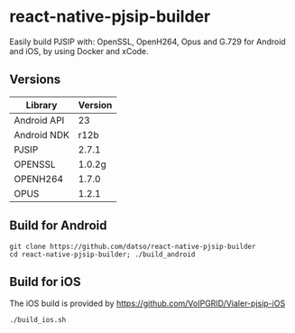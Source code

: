# react-native-pjsip-builder
Easily build PJSIP with: OpenSSL, OpenH264, Opus and G.729 for Android and iOS, by using Docker and xCode.

## Versions
| Library              | Version |
|----------------------|---------|
| Android API          | 23      |
| Android NDK          | r12b    |
| PJSIP                | 2.7.1   |
| OPENSSL              | 1.0.2g  |
| OPENH264             | 1.7.0   | 
| OPUS                 | 1.2.1   |

## Build for Android
```
git clone https://github.com/datso/react-native-pjsip-builder
cd react-native-pjsip-builder; ./build_android
```

## Build for iOS

The iOS build is provided by https://github.com/VoIPGRID/Vialer-pjsip-iOS

```bash
./build_ios.sh
```
